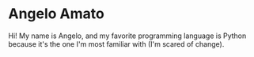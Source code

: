 # Angelo Amato
Hi! My name is Angelo, and my favorite programming language is Python because it's the one I'm most familiar with (I'm scared of change).
